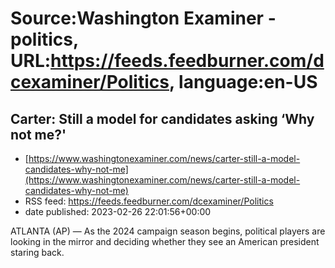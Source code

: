 # Source:Washington Examiner - politics, URL:https://feeds.feedburner.com/dcexaminer/Politics, language:en-US

## Carter: Still a model for candidates asking ‘Why not me?'
 - [https://www.washingtonexaminer.com/news/carter-still-a-model-candidates-why-not-me](https://www.washingtonexaminer.com/news/carter-still-a-model-candidates-why-not-me)
 - RSS feed: https://feeds.feedburner.com/dcexaminer/Politics
 - date published: 2023-02-26 22:01:56+00:00

ATLANTA (AP) — As the 2024 campaign season begins, political players are looking in the mirror and deciding whether they see an American president staring back.

